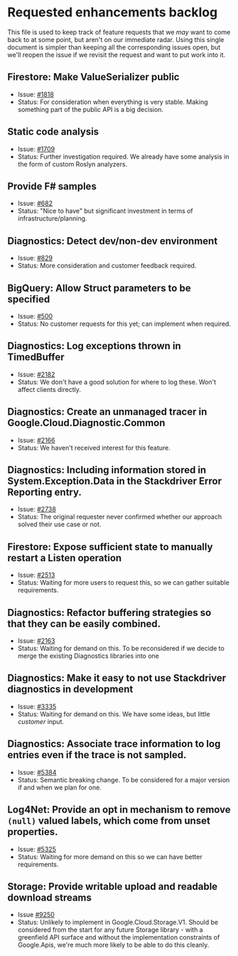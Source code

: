 # Requested enhancements backlog

This file is used to keep track of feature requests that we *may*
want to come back to at some point, but aren't on our immediate
radar. Using this single document is simpler than keeping all the
corresponding issues open, but we'll reopen the issue if we revisit
the request and want to put work into it.

## Firestore: Make ValueSerializer public

- Issue: [#1818](https://github.com/googleapis/google-cloud-dotnet/issues/1709)
- Status: For consideration when everything is very stable. Making
  something part of the public API is a big decision.

## Static code analysis

- Issue: [#1709](https://github.com/googleapis/google-cloud-dotnet/issues/1709)
- Status: Further investigation required. We already have
  some analysis in the form of custom Roslyn analyzers.

## Provide F# samples

- Issue: [#682](https://github.com/googleapis/google-cloud-dotnet/issues/682)
- Status: "Nice to have" but significant investment in terms of
  infrastructure/planning.

## Diagnostics: Detect dev/non-dev environment

- Issue: [#829](https://github.com/googleapis/google-cloud-dotnet/issues/829)
- Status: More consideration and customer feedback required.

## BigQuery: Allow Struct parameters to be specified

- Issue: [#500](https://github.com/googleapis/google-cloud-dotnet/issues/500)
- Status: No customer requests for this yet; can implement when
  required.

## Diagnostics: Log exceptions thrown in TimedBuffer

- Issue: [#2182](https://github.com/googleapis/google-cloud-dotnet/issues/2182)
- Status: We don't have a good solution for where to log these. Won't affect clients directly.

## Diagnostics: Create an unmanaged tracer in Google.Cloud.Diagnostic.Common

- Issue: [#2166](https://github.com/googleapis/google-cloud-dotnet/issues/2166)
- Status: We haven't received interest for this feature.

## Diagnostics: Including information stored in System.Exception.Data in the Stackdriver Error Reporting entry.

- Issue: [#2738](https://github.com/googleapis/google-cloud-dotnet/issues/2738)
- Status: The original requester never confirmed whether our approach solved their use case or not.

## Firestore: Expose sufficient state to manually restart a Listen operation

- Issue: [#2513](https://github.com/googleapis/google-cloud-dotnet/issues/2513)
- Status: Waiting for more users to request this, so we can gather suitable requirements.

## Diagnostics: Refactor buffering strategies so that they can be easily combined.

- Issue: [#2163](https://github.com/googleapis/google-cloud-dotnet/issues/2163)
- Status: Waiting for demand on this. To be reconsidered if we decide to merge the existing Diagnostics libraries into one

## Diagnostics: Make it easy to not use Stackdriver diagnostics in development

- Issue: [#3335](https://github.com/googleapis/google-cloud-dotnet/issues/3335)
- Status: Waiting for demand on this. We have some ideas, but little *customer* input.

## Diagnostics: Associate trace information to log entries even if the trace is not sampled.

- Issue: [#5384](https://github.com/googleapis/google-cloud-dotnet/issues/5384)
- Status: Semantic breaking change. To be considered for a major version if and when we plan for one.

## Log4Net: Provide an opt in mechanism to remove `(null)` valued labels, which come from unset properties.

- Issue: [#5325](https://github.com/googleapis/google-cloud-dotnet/issues/5325)
- Status: Waiting for more demand on this so we can have better requirements.

## Storage: Provide writable upload and readable download streams

- Issue [#9250](https://github.com/googleapis/google-cloud-dotnet/issues/9250)
- Status: Unlikely to implement in Google.Cloud.Storage.V1. Should
  be considered from the start for any future Storage library - with
  a greenfield API surface and without the implementation constraints of
  Google.Apis, we're much more likely to be able to do this cleanly.
